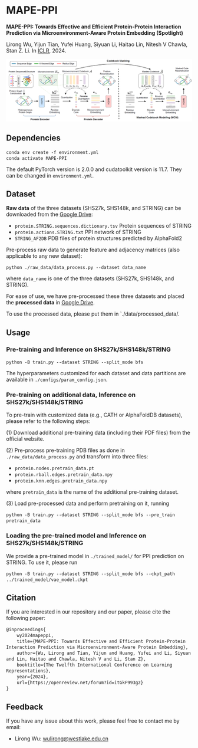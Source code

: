 # MAPE-PPI
**MAPE-PPI: Towards Effective and Efficient Protein-Protein Interaction Prediction via Microenvironment-Aware Protein Embedding (Spotlight)**

Lirong Wu, Yijun Tian, Yufei Huang,  Siyuan Li, Haitao Lin, Nitesh V Chawla, Stan Z. Li. In [ICLR](https://openreview.net/forum?id=itGkF993gz), 2024.

<p align="center">
  <img src='./assets/framework.PNG' width="800">
</p>



## Dependencies

```
conda env create -f environment.yml
conda activate MAPE-PPI
```
The default PyTorch version is 2.0.0 and cudatoolkit version is 11.7. They can be changed in `environment.yml`.



## Dataset

**Raw data** of the three datasets (SHS27k, SHS148k, and STRING) can be downloaded from the [Google Drive](https://drive.google.com/file/d/1hJVrQXddB9JK68z7jlIcLfd9AmTWwgJr/view?usp=sharing):

* `protein.STRING.sequences.dictionary.tsv`      Protein sequences of STRING
* `protein.actions.STRING.txt`     PPI network of STRING
* `STRING_AF2DB`     PDB files of protein structures predicted by AlphaFold2

Pre-process raw data to generate feature and adjacency matrices (also applicable to any new dataset):
```
python ./raw_data/data_process.py --dataset data_name
```
where `data_name` is one of the three datasets (SHS27k, SHS148k, and STRING).



For ease of use, we have pre-processed these three datasets and placed the **processed data** in [Google Drive](https://drive.google.com/file/d/16JkdWJ92jy_kVGc92ngXlLKbcSLAPu0P/view?usp=sharing). 

To use the processed data, please put them in `./data/processed_data/.



## Usage

### Pre-training and Inference on SHS27k/SHS148k/STRING

```
python -B train.py --dataset STRING --split_mode bfs
```

The hyperparameters customized for each dataset and data partitions are available in `./configs/param_config.json`.



### Pre-training on additional data, Inference on SHS27k/SHS148k/STRING

To pre-train with customized data (e.g., CATH or AlphaFoldDB datasets), please refer to the following steps:

(1) Download additional pre-training data (including their PDF files) from the official website.

(2) Pre-process pre-training PDB files as done in `./raw_data/data_process.py` and transform into three files:

* `protein.nodes.pretrain_data.pt`
* `protein.rball.edges.pretrain_data.npy`
* `protein.knn.edges.pretrain_data.npy`

where `pretrain_data` is the name of the additional pre-training dataset.

(3) Load pre-processed data and perform pretraining on it, running

```
python -B train.py --dataset STRING --split_mode bfs --pre_train pretrain_data
```



### Loading the pre-trained model and Inference on SHS27k/SHS148k/STRING

We provide a pre-trained model in `./trained_model/`  for PPI prediction on STRING. To use it, please run

```
python -B train.py --dataset STRING --split_mode bfs --ckpt_path ../trained_model/vae_model.ckpt
```



## Citation

If you are interested in our repository and our paper, please cite the following paper:

```
@inproceedings{
    wy2024mapeppi,
    title={MAPE-PPI: Towards Effective and Efficient Protein-Protein Interaction Prediction via Microenvironment-Aware Protein Embedding},
    author={Wu, Lirong and Tian, Yijun and Huang, Yufei and Li, Siyuan and Lin, Haitao and Chawla, Nitesh V and Li, Stan Z},
    booktitle={The Twelfth International Conference on Learning Representations},
    year={2024},
    url={https://openreview.net/forum?id=itGkF993gz}
}
```



## Feedback

If you have any issue about this work, please feel free to contact me by email: 
* Lirong Wu: wulirong@westlake.edu.cn
